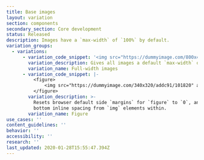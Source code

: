 ```yaml
---
title: Base images
layout: variation
section: components
secondary_section: Core development
status: Released
description: Images have a `max-width` of `100%` by default.
variation_groups:
  - variations:
      - variation_code_snippet: '<img src="https://dummyimage.com/800x40/addc91/101820" alt="">'
        variation_description: Gives all images a default `max-width` of `100%` of their container.
        variation_name: Full-width images
      - variation_code_snippet: |-
          <figure>
              <img src="https://dummyimage.com/340x320/addc91/101820" alt="">
          </figure>
        variation_description: >-
          Resets browser default side `margins` for `figure` to `0`, and removes
          bottom inline spacing from `img` elements within.
        variation_name: Figure
use_cases: ''
content_guidelines: ''
behavior: ''
accessibility: ''
research: ''
last_updated: 2020-01-28T15:55:47.394Z
---
```

